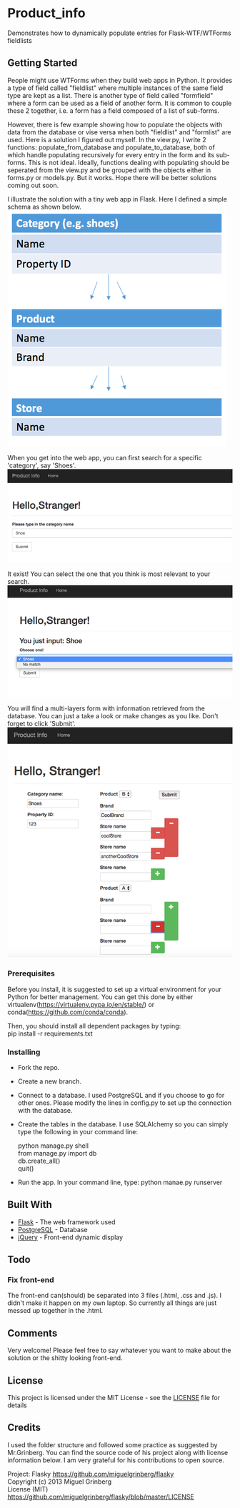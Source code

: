 # Product_info
Demonstrates how to dynamically populate entries for Flask-WTF/WTForms fieldlists 

## Getting Started
People might use WTForms when they build web apps in Python. It provides a type of field called "fieldlist" where multiple instances of the same field type are kept as a list. There is another type of field called "formfield" where a form can be used as a field of another form. It is common to couple these 2 together, i.e. a form has a field composed of a list of sub-forms. 

However, there is few example showing how to populate the objects with data from the database or vise versa when both "fieldlist" and "formlist" are used. Here is a solution I figured out myself. In the view.py, I write 2 functions: populate_from_database and populate_to_database, both of which handle populating recursively for every entry in the form and its sub-forms. This is not ideal. Ideally, functions dealing with populating should be seperated from the view.py and be grouped with the objects either in forms.py or models.py. But it works. Hope there will be better solutions coming out soon.

I illustrate the solution with a tiny web app in Flask. Here I defined a simple schema as shown below. 
![app page 0](readme-0.png?raw=true "")

When you get into the web app, you can first search for a specific 'category', say 'Shoes'. 
![app page 1](readme-1.png?raw=true "")

It exist! You can select the one that you think is most relevant to your search.
![app page 2](readme-2.png?raw=true "")

You will find a multi-layers form with information retrieved from the database. You can just a take a look or make changes as you like. Don't forget to click 'Submit'. 
![app page 3](readme-3.png?raw=true "")

### Prerequisites

Before you install, it is suggested to set up a virtual environment for your Python for better management. You can get this done by either virtualenv(https://virtualenv.pypa.io/en/stable/) or conda(https://github.com/conda/conda). 

Then, you should install all dependent packages by typing:  
pip install -r requirements.txt

### Installing 

* Fork the repo.

* Create a new branch.

* Connect to a database. I used PostgreSQL and if you choose to go for other ones. Please modify the lines in config.py to set up the connection with the database. 

* Create the tables in the database. I use SQLAlchemy so you can simply type the following in your command line:
    
    python manage.py shell  
    from manage.py import db   
    db.create_all()  
    quit()  

* Run the app. In your command line, type:
python manae.py runserver 

## Built With

* [Flask](http://flask.pocoo.org/) - The web framework used
* [PostgreSQL](https://www.postgresql.org/) - Database
* [jQuery](https://jquery.com/) - Front-end dynamic display 

## Todo

### Fix front-end
The front-end can(should) be separated into 3 files (.html, .css and .js). I didn't make it happen on my own laptop. So currently all things are just messed up together in the .html. 

## Comments
Very welcome! 
Please feel free to say whatever you want to make about the solution or the shitty looking front-end. 
 

## License

This project is licensed under the MIT License - see the [LICENSE](LICENSE) file for details

## Credits
I used the folder structure and followed some practice as suggested by Mr.Grinberg. You can find the source code of his project along with license information below. I am very grateful for his contributions to open source.

Project: Flasky  https://github.com/miguelgrinberg/flasky  
Copyright (c) 2013 Miguel Grinberg   
License (MIT) https://github.com/miguelgrinberg/flasky/blob/master/LICENSE    

